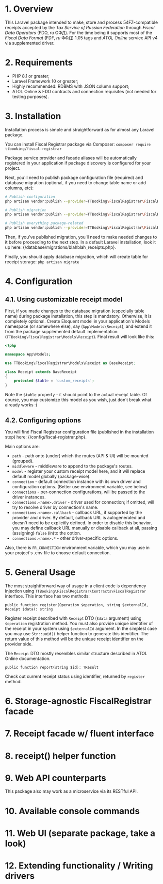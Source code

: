 # 1. Overview

This Laravel package intended to make, store and process 54FZ-compatible receipts accepted by the *Tax Service of Russian Federation* through *Fiscal Data Operators* (FDO, _ru_ ОФД).
For the time being it supports most of the *Fiscal Data Format* (FDF, _ru_ ФФД) 1.05 tags and *ATOL Online* service API v4 via supplemented driver.

# 2. Requirements

* PHP 8.1 or greater;
* Laravel Framework 10 or greater;
* Highly recommended: RDBMS with JSON column support;
* ATOL Online & FDO contracts and connection requisites (not needed for testing purposes).

# 3. Installation

Installation process is simple and straightforward as for almost any Laravel package.

You can install Fiscal Registrar package via Composer:
`composer require ttbooking/fiscal-registrar`

Package service provider and facade aliases will be automatically registered in your application if package discovery is configured for your project.

Next, you'll need to publish package configuration file (required) and database migration (optional, if you need to change table name or add columns, etc):
```sh
# Publish configuration
php artisan vendor:publish --provider=TTBooking\FiscalRegistrar\FiscalRegistrarServiceProvider --tag=config

# Publish migration
php artisan vendor:publish --provider=TTBooking\FiscalRegistrar\FiscalRegistrarServiceProvider --tag=migrations

# Publish everything package-related
php artisan vendor:publish --provider=TTBooking\FiscalRegistrar\FiscalRegistrarServiceProvider
```

Then, if you've published migration, you'll need to make needed changes to it before proceeding to the next step.
In a default Laravel installation, look it up here: {<Project Root>/database/migrations/blahblah_receipts.php}.

Finally, you should apply database migration, which will create table for receipt storage:
`php artisan migrate`

# 4. Configuration

## 4.1. Using customizable receipt model

First, if you made changes to the database migration (especially table name) during package installation, this step is mandatory.
Otherwise, it is completely optional.
Create Eloquent model in your application's Models namespace (or somewhere else), say (`App\Models\Receipt`), and extend it from
the package supplemented default implementation (`TTBooking\FiscalRegistrar\Models\Receipt`). Final result will look like this:
```php
<?php

namespace App\Models;

use TTBooking\FiscalRegistrar\Models\Receipt as BaseReceipt;

class Receipt extends BaseReceipt
{
    protected $table = 'custom_receipts';
}
```
Note the `$table` property - it should point to the actual receipt table.
Of course, you may customize this model as you wish, just don't break what already works :)

## 4.2. Configuring options

You will find Fiscal Registrar configuration file (published in the installation step) here: {<Project Root>/config/fiscal-registrar.php}.

Main options are:
* `path` - path onto (under) which the routes (API & UI) will be mounted (grouped).
* `middleware` - middleware to append to the package's routes.
* `model` - register your custom receipt model here, and it will replace default model globally (package-wise).
* `connection` - default connection instance with its own driver and configuration options. (Better use environment variable, see below)
* `connections` - per-connection configurations, will be passed to the driver instances.
* `connections.<name>.driver` - driver used for connection; if omitted, will try to resolve driver by connection's name.
* `connections.<name>.callback` - callback URL, if supported by the provider and driver.
By default, callback URL is autogenerated and doesn't need to be explicitly defined.
In order to disable this behavior, you may define callback URL manually or disable callback at all, passing (assigning) `false` (in)to the option.
* `connections.<name>.*` - other driver-specific options.

Also, there is `FR_CONNECTION` environment variable, which you may use in your project's .env file to choose default connection.

# 5. General Usage

The most straightforward way of usage in a client code is dependency injection using `TTBooking\FiscalRegistrar\Contracts\FiscalRegistrar` interface.
This interface has two methods:

`public function register(Operation $operation, string $externalId, Receipt $data): string`

Register receipt described with `Receipt` DTO (`$data` argument) using `$operation` registration method.
You must also provide unique identifier of the receipt in your system using `$externalId` argument.
In the simplest case you may use `Str::uuid()` helper function to generate this identifier.
The return value of this method will be the unique receipt identifier on the provider side.

The `Receipt` DTO mostly resembles similar structure described in ATOL Online documentation.

`public function report(string $id): ?Result`

Check out current receipt status using identifier, returned by `register` method.

# 6. Storage-agnostic FiscalRegistrar facade

# 7. Receipt facade w/ fluent interface

# 8. receipt() helper function

# 9. Web API counterparts

This package also may work as a microservice via its RESTful API.

# 10. Available console commands

# 11. Web UI (separate package, take a look)

# 12. Extending functionality / Writing drivers
